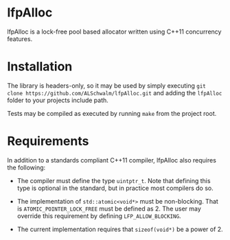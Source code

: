lfpAlloc
========

lfpAlloc is a lock-free pool based allocator written using C++11 concurrency features.

Installation
============

The library is headers-only, so it may be used by simply executing `git clone https://github.com/ALSchwalm/lfpAlloc.git` and adding the `lfpAlloc` folder to your projects include path.

Tests may be compiled as executed by running `make` from the project root.

Requirements
============

In addition to a standards compliant C++11 compiler, lfpAlloc also requires the following:

- The compiler must define the type `uintptr_t`. Note that defining this type is optional in the standard, but in practice most compilers do so.

- The implementation of `std::atomic<void*>` must be non-blocking. That is `ATOMIC_POINTER_LOCK_FREE` must be defined as 2. The user may override this requirement by defining `LFP_ALLOW_BLOCKING`.

- The current implementation requires that `sizeof(void*)` be a power of 2.
